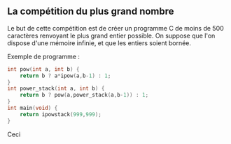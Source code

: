 ## La compétition du plus grand nombre

Le but de cette compétition est de créer un programme C de moins de 500 caractères renvoyant le plus grand entier possible. On suppose que l'on dispose d'une mémoire infinie, et que les entiers soient bornée.

Exemple de programme :
```c
int pow(int a, int b) {
	return b ? a*ipow(a,b-1) : 1;
}
int power_stack(int a, int b) {
	return b ? pow(a,power_stack(a,b-1)) : 1;
}
int main(void) {
	return ipowstack(999,999);
}
```
Ceci 
<!--stackedit_data:
eyJoaXN0b3J5IjpbMTU4MTEwNzIyN119
-->